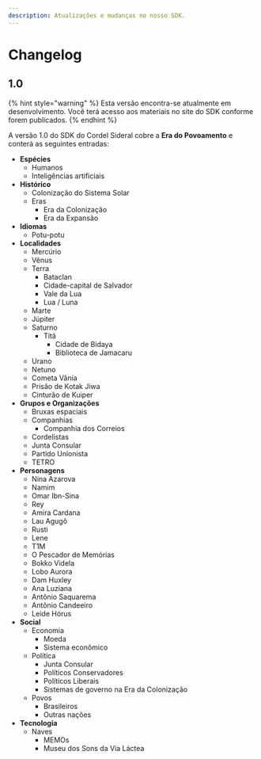 ```yaml
---
description: Atualizações e mudanças no nosso SDK.
---
```


# Changelog

## 1.0

{% hint style="warning" %}
Esta versão encontra-se atualmente em desenvolvimento. Você terá acesso aos materiais no site do SDK conforme forem publicados.
{% endhint %}

A versão 1.0 do SDK do Cordel Sideral cobre a **Era do Povoamento** e conterá as seguintes entradas:

* **Espécies**
  * Humanos
  * Inteligências artificiais
* **Histórico**
  * Colonização do Sistema Solar
  * Eras
    * Era da Colonização
    * Era da Expansão
* **Idiomas**
  * Potu-potu
* **Localidades**
  * Mercúrio
  * Vênus
  * Terra
    * Bataclan
    * Cidade-capital de Salvador
    * Vale da Lua
    * Lua / Luna
  * Marte
  * Júpiter
  * Saturno
    * Titã
      * Cidade de Bidaya
      * Biblioteca de Jamacaru
  * Urano
  * Netuno
  * Cometa Vânia
  * Prisão de Kotak Jiwa
  * Cinturão de Kuiper
* **Grupos e Organizações**
  * Bruxas espaciais
  * Companhias
    * Companhia dos Correios
  * Cordelistas
  * Junta Consular
  * Partido Unionista
  * TETRO
* **Personagens**
  * Nina Azarova
  * Namim
  * Omar Ibn-Sina
  * Rey
  * Amira Cardana
  * Lau Agugô
  * Rusti
  * Lene
  * T1M
  * O Pescador de Memórias
  * Bokko Videla
  * Lobo Aurora
  * Dam Huxley
  * Ana Luziana
  * Antônio Saquarema
  * Antônio Candeeiro
  * Leide Hórus
* **Social**
  * Economia
    * Moeda
    * Sistema econômico
  * Política
    * Junta Consular
    * Políticos Conservadores
    * Políticos Liberais
    * Sistemas de governo na Era da Colonização
  * Povos
    * Brasileiros
    * Outras nações
* **Tecnologia**
  * Naves
    * MEMOs
    * Museu dos Sons da Via Láctea

